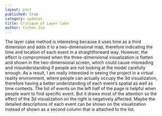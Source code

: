 ```yaml
---
layout: post
published: true
category: updates
title: Critique of Layer Cake
author: Yichen Jia
---
```

The layer cake method is interesting because it uses time as a third dimension and adds it to a two-dimensional map, therefore indicating the time and location of each event in a straightforward way. However, the effect is compromised when the three-dimensional visualization is flatten and shown in the two-dimensional screen, which could cause misreading and misunderstanding if people are not looking at the model carefully enough. As a result, I am really interested in seeing the project in a virtual reality environment, where people can actually occupy the 3d visualization, therefore having a better understanding of each event’s spatial as well as time contexts. The list of events on the left half of the page is helpful when people want to find specific event. But it draws most of the attention so the effect of the 3d visualization on the right is negatively affected. Maybe the detailed descriptions of each event can be shown on the visualization instead of shown as a second column that is attached to the list.